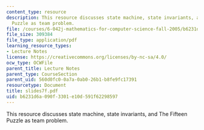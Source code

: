 ```yaml
---
content_type: resource
description: This resource discusses state machine, state invariants, and The Fifteen
  Puzzle as team problem.
file: /courses/6-042j-mathematics-for-computer-science-fall-2005/b6231d6a090f3301e10d591f62298597_slides7f.pdf
file_size: 309384
file_type: application/pdf
learning_resource_types:
- Lecture Notes
license: https://creativecommons.org/licenses/by-nc-sa/4.0/
ocw_type: OCWFile
parent_title: Lecture Notes
parent_type: CourseSection
parent_uid: 560d0fc0-0a7a-0ab0-26b1-b8fe9fc17391
resourcetype: Document
title: slides7f.pdf
uid: b6231d6a-090f-3301-e10d-591f62298597
---
```

This resource discusses state machine, state invariants, and The Fifteen Puzzle as team problem.